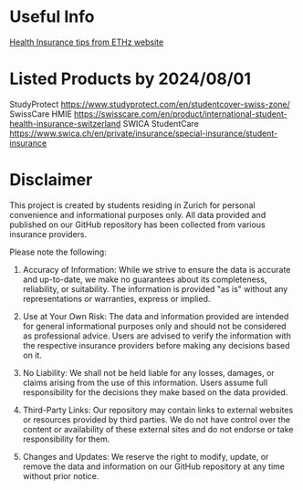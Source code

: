 # Useful Info 
[Health Insurance tips from ETHz website](https://ethz.ch/en/studies/international/after-arrival/health-insurance/nicht-eu.html)

# Listed Products by 2024/08/01
StudyProtect https://www.studyprotect.com/en/studentcover-swiss-zone/
SwissCare HMIE https://swisscare.com/en/product/international-student-health-insurance-switzerland
SWICA StudentCare https://www.swica.ch/en/private/insurance/special-insurance/student-insurance


# Disclaimer
This project is created by students residing in Zurich for personal convenience and informational purposes only. All data provided and published on our GitHub repository has been collected from various insurance providers.

Please note the following:

1. Accuracy of Information: While we strive to ensure the data is accurate and up-to-date, we make no guarantees about its completeness, reliability, or suitability. The information is provided "as is" without any representations or warranties, express or implied.

2. Use at Your Own Risk: The data and information provided are intended for general informational purposes only and should not be considered as professional advice. Users are advised to verify the information with the respective insurance providers before making any decisions based on it.

3. No Liability: We shall not be held liable for any losses, damages, or claims arising from the use of this information. Users assume full responsibility for the decisions they make based on the data provided.

4. Third-Party Links: Our repository may contain links to external websites or resources provided by third parties. We do not have control over the content or availability of these external sites and do not endorse or take responsibility for them.

5. Changes and Updates: We reserve the right to modify, update, or remove the data and information on our GitHub repository at any time without prior notice.
